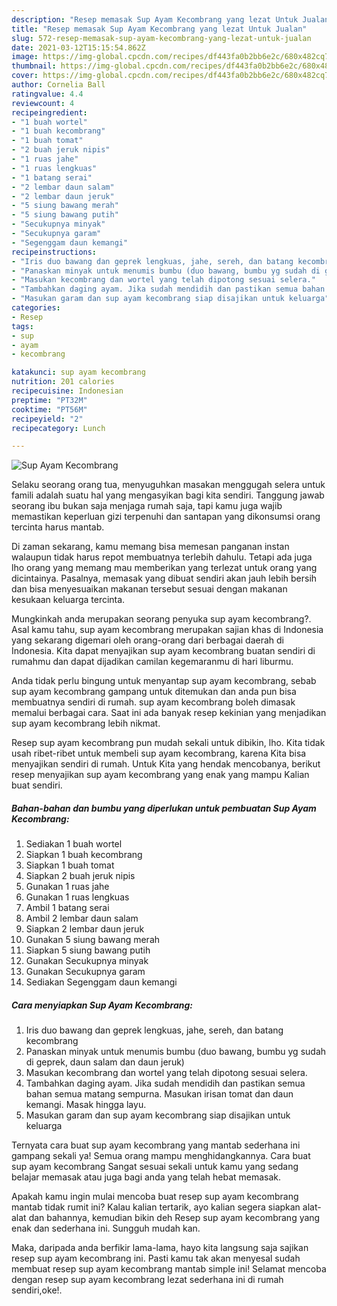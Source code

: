 ```yaml
---
description: "Resep memasak Sup Ayam Kecombrang yang lezat Untuk Jualan"
title: "Resep memasak Sup Ayam Kecombrang yang lezat Untuk Jualan"
slug: 572-resep-memasak-sup-ayam-kecombrang-yang-lezat-untuk-jualan
date: 2021-03-12T15:15:54.862Z
image: https://img-global.cpcdn.com/recipes/df443fa0b2bb6e2c/680x482cq70/sup-ayam-kecombrang-foto-resep-utama.jpg
thumbnail: https://img-global.cpcdn.com/recipes/df443fa0b2bb6e2c/680x482cq70/sup-ayam-kecombrang-foto-resep-utama.jpg
cover: https://img-global.cpcdn.com/recipes/df443fa0b2bb6e2c/680x482cq70/sup-ayam-kecombrang-foto-resep-utama.jpg
author: Cornelia Ball
ratingvalue: 4.4
reviewcount: 4
recipeingredient:
- "1 buah wortel"
- "1 buah kecombrang"
- "1 buah tomat"
- "2 buah jeruk nipis"
- "1 ruas jahe"
- "1 ruas lengkuas"
- "1 batang serai"
- "2 lembar daun salam"
- "2 lembar daun jeruk"
- "5 siung bawang merah"
- "5 siung bawang putih"
- "Secukupnya minyak"
- "Secukupnya garam"
- "Segenggam daun kemangi"
recipeinstructions:
- "Iris duo bawang dan geprek lengkuas, jahe, sereh, dan batang kecombrang"
- "Panaskan minyak untuk menumis bumbu (duo bawang, bumbu yg sudah di geprek, daun salam dan daun jeruk)"
- "Masukan kecombrang dan wortel yang telah dipotong sesuai selera."
- "Tambahkan daging ayam. Jika sudah mendidih dan pastikan semua bahan semua matang sempurna. Masukan irisan tomat dan daun kemangi. Masak hingga layu."
- "Masukan garam dan sup ayam kecombrang siap disajikan untuk keluarga"
categories:
- Resep
tags:
- sup
- ayam
- kecombrang

katakunci: sup ayam kecombrang 
nutrition: 201 calories
recipecuisine: Indonesian
preptime: "PT32M"
cooktime: "PT56M"
recipeyield: "2"
recipecategory: Lunch

---
```



![Sup Ayam Kecombrang](https://img-global.cpcdn.com/recipes/df443fa0b2bb6e2c/680x482cq70/sup-ayam-kecombrang-foto-resep-utama.jpg)

Selaku seorang orang tua, menyuguhkan masakan menggugah selera untuk famili adalah suatu hal yang mengasyikan bagi kita sendiri. Tanggung jawab seorang ibu bukan saja menjaga rumah saja, tapi kamu juga wajib memastikan keperluan gizi terpenuhi dan santapan yang dikonsumsi orang tercinta harus mantab.

Di zaman  sekarang, kamu memang bisa memesan panganan instan walaupun tidak harus repot membuatnya terlebih dahulu. Tetapi ada juga lho orang yang memang mau memberikan yang terlezat untuk orang yang dicintainya. Pasalnya, memasak yang dibuat sendiri akan jauh lebih bersih dan bisa menyesuaikan makanan tersebut sesuai dengan makanan kesukaan keluarga tercinta. 



Mungkinkah anda merupakan seorang penyuka sup ayam kecombrang?. Asal kamu tahu, sup ayam kecombrang merupakan sajian khas di Indonesia yang sekarang digemari oleh orang-orang dari berbagai daerah di Indonesia. Kita dapat menyajikan sup ayam kecombrang buatan sendiri di rumahmu dan dapat dijadikan camilan kegemaranmu di hari liburmu.

Anda tidak perlu bingung untuk menyantap sup ayam kecombrang, sebab sup ayam kecombrang gampang untuk ditemukan dan anda pun bisa membuatnya sendiri di rumah. sup ayam kecombrang boleh dimasak memalui berbagai cara. Saat ini ada banyak resep kekinian yang menjadikan sup ayam kecombrang lebih nikmat.

Resep sup ayam kecombrang pun mudah sekali untuk dibikin, lho. Kita tidak usah ribet-ribet untuk membeli sup ayam kecombrang, karena Kita bisa menyajikan sendiri di rumah. Untuk Kita yang hendak mencobanya, berikut resep menyajikan sup ayam kecombrang yang enak yang mampu Kalian buat sendiri.

<!--inarticleads1-->

##### Bahan-bahan dan bumbu yang diperlukan untuk pembuatan Sup Ayam Kecombrang:

1. Sediakan 1 buah wortel
1. Siapkan 1 buah kecombrang
1. Siapkan 1 buah tomat
1. Siapkan 2 buah jeruk nipis
1. Gunakan 1 ruas jahe
1. Gunakan 1 ruas lengkuas
1. Ambil 1 batang serai
1. Ambil 2 lembar daun salam
1. Siapkan 2 lembar daun jeruk
1. Gunakan 5 siung bawang merah
1. Siapkan 5 siung bawang putih
1. Gunakan Secukupnya minyak
1. Gunakan Secukupnya garam
1. Sediakan Segenggam daun kemangi




<!--inarticleads2-->

##### Cara menyiapkan Sup Ayam Kecombrang:

1. Iris duo bawang dan geprek lengkuas, jahe, sereh, dan batang kecombrang
1. Panaskan minyak untuk menumis bumbu (duo bawang, bumbu yg sudah di geprek, daun salam dan daun jeruk)
1. Masukan kecombrang dan wortel yang telah dipotong sesuai selera.
1. Tambahkan daging ayam. Jika sudah mendidih dan pastikan semua bahan semua matang sempurna. Masukan irisan tomat dan daun kemangi. Masak hingga layu.
1. Masukan garam dan sup ayam kecombrang siap disajikan untuk keluarga




Ternyata cara buat sup ayam kecombrang yang mantab sederhana ini gampang sekali ya! Semua orang mampu menghidangkannya. Cara buat sup ayam kecombrang Sangat sesuai sekali untuk kamu yang sedang belajar memasak atau juga bagi anda yang telah hebat memasak.

Apakah kamu ingin mulai mencoba buat resep sup ayam kecombrang mantab tidak rumit ini? Kalau kalian tertarik, ayo kalian segera siapkan alat-alat dan bahannya, kemudian bikin deh Resep sup ayam kecombrang yang enak dan sederhana ini. Sungguh mudah kan. 

Maka, daripada anda berfikir lama-lama, hayo kita langsung saja sajikan resep sup ayam kecombrang ini. Pasti kamu tak akan menyesal sudah membuat resep sup ayam kecombrang mantab simple ini! Selamat mencoba dengan resep sup ayam kecombrang lezat sederhana ini di rumah sendiri,oke!.

